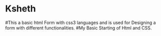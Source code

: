 # Ksheth
#This a basic html Form with css3 languages and is used for Designing a form with different functionalities.
#My Basic Starting of Html and CSS.

